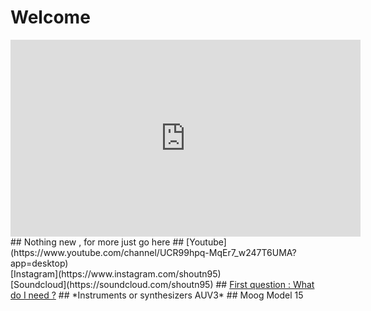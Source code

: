 # Welcome
<iframe width="560" height="315" src="https://www.youtube.com/embed/e2H7bER9BXU" frameborder="0" allow="accelerometer; autoplay; encrypted-media; gyroscope; picture-in-picture" allowfullscreen></iframe><br />
## Nothing new , for more just go here
## [Youtube](https://www.youtube.com/channel/UCR99hpq-MqEr7_w247T6UMA?app=desktop)<br />[Instagram](https://www.instagram.com/shoutn95)<br />[Soundcloud](https://soundcloud.com/shoutn95)
## <span style="text-decoration:underline">First question  : What do I need ?</span>
## *Instruments or synthesizers AUV3*
## Moog Model 15

